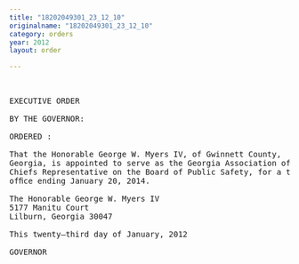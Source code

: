 ```yaml
---
title: "18202049301_23_12_10"
originalname: "18202049301_23_12_10"
category: orders
year: 2012
layout: order

---
```

<pre>
 

EXECUTIVE ORDER

BY THE GOVERNOR:

ORDERED :

That the Honorable George W. Myers IV, of Gwinnett County,
Georgia, is appointed to serve as the Georgia Association of Fire
Chiefs Representative on the Board of Public Safety, for a term of
ofﬁce ending January 20, 2014.

The Honorable George W. Myers IV
5177 Manitu Court
Lilburn, Georgia 30047

This twenty—third day of January, 2012

GOVERNOR

       

</pre>
